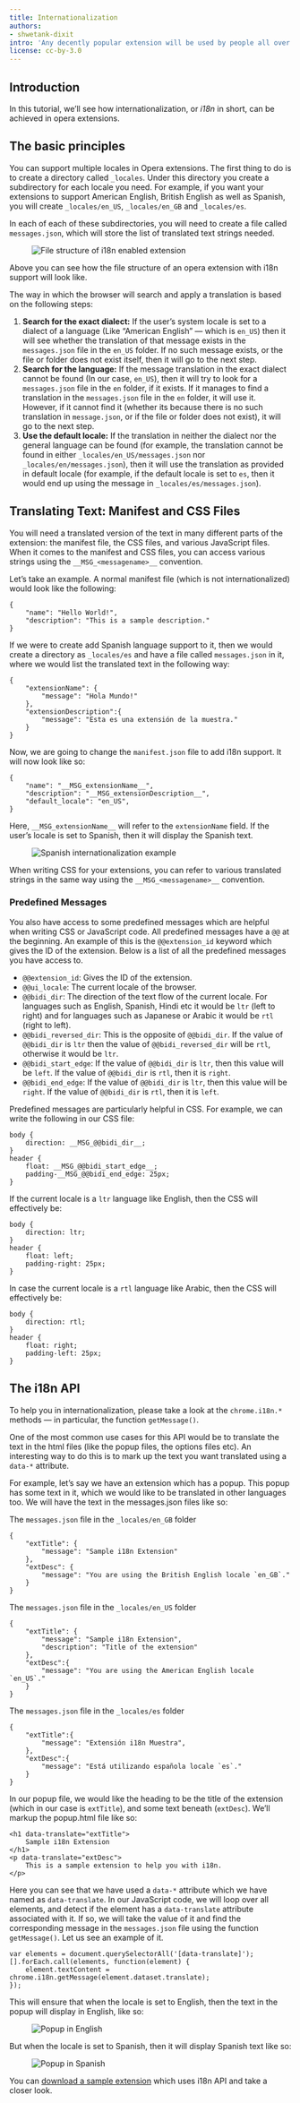 ```yaml
---
title: Internationalization
authors:
- shwetank-dixit
intro: 'Any decently popular extension will be used by people all over the world. Supporting internationalization can often be key to growing your userbase. Let us see how to support it in Opera extensions.'
license: cc-by-3.0
---
```


## Introduction

In this tutorial, we’ll see how internationalization, or _i18n_ in short, can be achieved in opera extensions.

## The basic principles

You can support multiple locales in Opera extensions. The first thing to do is to create a directory called `_locales`. Under this directory you create a subdirectory for each locale you need. For example, if you want your extensions to support American English, British English as well as Spanish, you will create `_locales/en_US`, `_locales/en_GB` and `_locales/es`.

In each of each of these subdirectories, you will need to create a file called `messages.json`, which will store the list of translated text strings needed.

<figure block="figure">
	<img elem="media" src="{{ page.url }}/file-structure.png" alt="File structure of i18n enabled extension">
</figure>

Above you can see how the file structure of an opera extension with i18n support will look like.

The way in which the browser will search and apply a translation is based on the following steps:

1. **Search for the exact dialect:** If the user’s system locale is set to a dialect of a language (Like “American English” — which is `en_US`) then it will see whether the translation of that message exists in the `messages.json` file in the `en_US` folder. If no such message exists, or the file or folder does not exist itself, then it will go to the next step.
2. **Search for the language:** If the message translation in the exact dialect cannot be found (In our case, `en_US`), then it will try to look for a `messages.json` file in the `en` folder, if it exists. If it manages to find a translation in the `messages.json` file in the `en` folder, it will use it. However, if it cannot find it (whether its because there is no such translation in `message.json`, or if the file or folder does not exist), it will go to the next step.
3. **Use the default locale:** If the translation in neither the dialect nor the general language can be found (for example, the translation cannot be found in either `_locales/en_US/messages.json` nor `_locales/en/messages.json`), then it will use the translation as provided in default locale (for example, if the default locale is set to `es`, then it would end up using the message in `_locales/es/messages.json`).

## Translating Text: Manifest and CSS Files

You will need a translated version of the text in many different parts of the extension: the manifest file, the CSS files, and various JavaScript files. When it comes to the manifest and CSS files, you can access various strings using the `__MSG_<messagename>__` convention.

Let’s take an example. A normal manifest file (which is not internationalized) would look like the following:

	{
		"name": "Hello World!",
		"description": "This is a sample description."
	}

If we were to create add Spanish language support to it, then we would create a directory as `_locales/es` and have a file called `messages.json` in it, where we would list the translated text in the following way:

	{
		"extensionName": {
			"message": "Hola Mundo!"
		},
		"extensionDescription":{
			"message": "Esta es una extensión de la muestra."
		}
	}

Now, we are going to change the `manifest.json` file to add i18n support. It will now look like so:

	{
		"name": "__MSG_extensionName__",
		"description": "__MSG_extensionDescription__",
		"default_locale": "en_US",
	}

Here, `__MSG_extensionName__` will refer to the `extensionName` field. If the user’s locale is set to Spanish, then it will display the Spanish text.

<figure block="figure">
	<img elem="media" src="{{ page.url }}/spanish.png" alt="Spanish internationalization example">
</figure>

When writing CSS for your extensions, you can refer to various translated strings in the same way using the `__MSG_<messagename>__` convention.

### Predefined Messages

You also have access to some predefined messages which are helpful when writing CSS or JavaScript code. All predefined messages have a `@@` at the beginning. An example of this is the `@@extension_id` keyword which gives the ID of the extension. Below is a list of all the predefined messages you have access to.

- `@@extension_id`: Gives the ID of the extension.
- `@@ui_locale`: The current locale of the browser.
- `@@bidi_dir`: The direction of the text flow of the current locale. For languages such as English, Spanish, Hindi etc it would be `ltr` (left to right) and for languages such as Japanese or Arabic it would be `rtl` (right to left).
- `@@bidi_reversed_dir`: This is the opposite of `@@bidi_dir`. If the value of `@@bidi_dir` is `ltr` then the value of `@@bidi_reversed_dir` will be `rtl`, otherwise it would be `ltr`.
- `@@bidi_start_edge`: If the value of `@@bidi_dir` is `ltr`, then this value will be `left`. If the value of `@@bidi_dir` is `rtl`, then it is `right`.
- `@@bidi_end_edge`: If the value of `@@bidi_dir` is `ltr`, then this value will be `right`. If the value of `@@bidi_dir` is `rtl`, then it is `left`.

Predefined messages are particularly helpful in CSS. For example, we can write the following in our CSS file:

	body {
		direction: __MSG_@@bidi_dir__;
	}
	header {
		float: __MSG_@@bidi_start_edge__;
		padding-__MSG_@@bidi_end_edge: 25px;
	}

If the current locale is a `ltr` language like English, then the CSS will effectively be:

	body {
		direction: ltr;
	}
	header {
		float: left;
		padding-right: 25px;
	}

In case the current locale is a `rtl` language like Arabic, then the CSS will effectively be:

	body {
		direction: rtl;
	}
	header {
		float: right;
		padding-left: 25px;
	}

## The i18n API

To help you in internationalization, please take a look at the `chrome.i18n.*` methods — in particular, the function `getMessage()`.

One of the most common use cases for this API would be to translate the text in the html files (like the popup files, the options files etc). An interesting way to do this is to mark up the text you want translated using a `data-*` attribute.

For example, let’s say we have an extension which has a popup. This popup has some text in it, which we would like to be translated in other languages too. We will have the text in the messages.json files like so:

The `messages.json` file in the `_locales/en_GB` folder

	{
		"extTitle": {
			"message": "Sample i18n Extension"
		},
		"extDesc": {
			"message": "You are using the British English locale `en_GB`."
		}
	}

The `messages.json` file in the `_locales/en_US` folder

	{
		"extTitle": {
			"message": "Sample i18n Extension",
			"description": "Title of the extension"
		},
		"extDesc":{
			"message": "You are using the American English locale `en_US`."
		}
	}

The `messages.json` file in the `_locales/es` folder

	{
		"extTitle":{
			"message": "Extensión i18n Muestra",
		},
		"extDesc":{
			"message": "Está utilizando española locale `es`."
		}
	}

In our popup file, we would like the heading to be the title of the extension (which in our case is `extTitle`), and some text beneath (`extDesc`). We’ll markup the popup.html file like so:

	<h1 data-translate="extTitle">
		Sample i18n Extension
	</h1>
	<p data-translate="extDesc">
		This is a sample extension to help you with i18n.
	</p>

Here you can see that we have used a `data-*` attribute which we have named as `data-translate`. In our JavaScript code, we will loop over all elements, and detect if the element has a `data-translate` attribute associated with it. If so, we will take the value of it and find the corresponding message in the `messages.json` file using the function `getMessage()`. Let us see an example of it.

	var elements = document.querySelectorAll('[data-translate]');
	[].forEach.call(elements, function(element) {
		element.textContent = chrome.i18n.getMessage(element.dataset.translate);
	});

This will ensure that when the locale is set to English, then the text in the popup will display in English, like so:

<figure block="figure">
	<img elem="media" src="{{ page.url }}/popup-en.png" alt="Popup in English">
</figure>

But when the locale is set to Spanish, then it will display Spanish text like so:

<figure block="figure">
	<img elem="media" src="{{ page.url }}/popup-es.png" alt="Popup in Spanish">
</figure>

You can [download a sample extension](/extensions/extension-samples/i18n-extension.nex) which uses i18n API and take a closer look.
